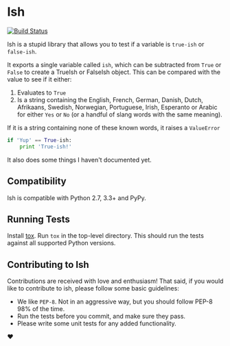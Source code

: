 # Ish

[![Build Status](https://travis-ci.org/judy2k/ish.svg?branch=master)](https://travis-ci.org/judy2k/ish)

Ish is a stupid library that allows you to test if a variable is `true-ish` or
`false-ish`.

It exports a single variable called `ish`, which can be subtracted from `True`
or `False` to create a TrueIsh or FalseIsh object. This can be compared with
the value to see if it either:

1. Evaluates to `True`
2. Is a string containing the English, French, German, Danish, Dutch,
   Afrikaans, Swedish, Norwegian, Portuguese, Irish, Esperanto or Arabic for
   either `Yes` or `No` (or a handful of slang words with the same meaning).

If it is a string containing none of these known words, it raises
a `ValueError`

```python
if 'Yup' == True-ish:
    print 'True-ish!'
```

It also does some things I haven't documented yet.

## Compatibility

Ish is compatible with Python 2.7, 3.3+ and PyPy.

## Running Tests

Install [tox](). Run `tox` in the top-level directory. This should run the
tests against all supported Python versions.

## Contributing to Ish

Contributions are received with love and enthusiasm! That said, if you would
like to contribute to ish, please follow some basic guidelines:

* We like `PEP-8`. Not in an aggressive way, but you should follow PEP-8 98%
  of the time.
* Run the tests before you commit, and make sure they pass.
* Please write some unit tests for any added functionality.

:heart:
